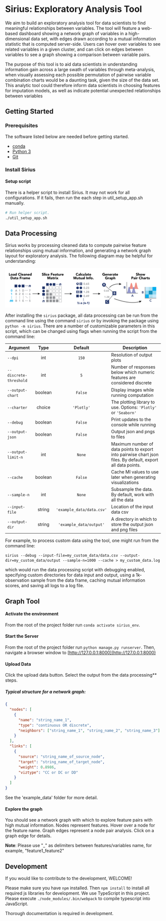 # Sirius: Exploratory Analysis Tool
We aim to build an exploratory analysis tool for data scientists to find meaningful relationships between variables. The
tool will feature a web-based dashboard showing a network graph of variables in a high-dimensional data set, with edges 
drawn according to a mutual information statistic that is computed server-side. Users can hover over variables to see 
related variables in a given cluster, and can click on edges between variables to see a graph showing a comparison between 
variable pairs.

The purpose of this tool is to aid data scientists in understanding information gain across a large swath of variables 
through meta-analysis, when visually assessing each possible permutation of pairwise variable combination charts would 
be a daunting task, given the size of the data set. This analytic tool could therefore inform data scientists in choosing 
features for imputation models, as well as indicate potential unexpected relationships between variables

## Getting Started

### Prerequisites
The software listed below are needed before getting started. 
* [conda](https://docs.conda.io/en/latest/)
* [Python 3](https://www.python.org/)
* [Git](https://git-scm.com/)

### Install Sirius

#### Setup script
There is a helper script to install Sirius. It may not work for all configurations. If it fails, then run the each 
step in util_setup_app.sh manually.
```bash
# Run helper script.
./util_setup_app.sh
```

## Data Processing

Sirius works by processing cleaned data to compute pairwise feature relationships using mutual information, and generating a network graph layout for exploratory analysis. The following diagram may be helpful for understanding:

![Sirius Data Processing Flowchart](https://raw.githubusercontent.com/compstorylab/sirius/develop/static/documentation/flowchart.png)

After installing the `sirius` package, all data processing can be run from the command line using the command `sirius` or by invoking the package using `python -m sirius`.  There are a number of customizable parameters in this script, which can be changed using flags when running the script from the command line:

Argument | Type | Default | Description
------------ | :-------------: | :-------------: | ------------
`--dpi` | int | `150` | Resolution of output plots
`--discrete-threshold` | int | `5` | Number of responses below which numeric features are considered discrete
`--output-chart` | boolean | `False` | Display images while running computation
`--charter` | choice | `'Plotly'` | The plotting library to use. Options: `'Plotly'` or `'Seaborn'`
`--debug` | boolean | `False` | Print updates to the console while running
`--output-json` | boolean | `False` | Output json and pngs to files
`--output-limit-n` | int | `None` | Maximum number of data points to export into pairwise chart json files. By default, export all data points.
`--cache` | boolean | `False` | Cache MI values to use later when generating visualizations
`--sample-n` | int | `None` | Subsample the data. By default, work with all the data
`--input-file` | string | `'example_data/data.csv'` | Location of the input data csv
`--output-dir` | string | `'example_data/output'` | A directory in which to store the output json and png files

For example, to process custom data using the tool, one might run from the command line:

    sirius --debug --input-file=my_custom_data/data.csv --output-dir=my_custom_data/output --sample-n=1000 --cache > my_custom_data.log

which would run the data processing script with debugging enabled, specifying custom directories for data input and output, using a 1k-observation sample from the data frame, caching mutual information scores, and saving all logs to a log file.


## Graph Tool

#### Activate the environment
From the root of the project folder run ```conda activate sirius_env```.

#### Start the Server
From the root of the project folder run ```python manage.py runserver```.
Then, navigate a browser window to [http://127.0.0.1:8000](http://127.0.0.1:8000)

#### Upload Data
Click the upload data button. Select the output from the data processing** steps.
##### Typical structure for a network graph:
```json
{
  "nodes": [
    {
      "name": "string_name_1",
      "type": "continuous OR discrete",
      "neighbors": ["string_name_1", "string_name_2", "string_name_3"]
    }
  ],
  "links": [
    {
      "source": "string_name_of_source_node",
      "target": "string_name_of_target_node",
      "weight": 0.8986,
      "viztype": "CC or DC or DD"
    }
  ]
}
```
See the 'example_data' folder for more detail.

#### Explore the graph
You should see a network graph with which to explore feature pairs with high mutual information. 
Nodes represent features. Hover over a node for the feature name. Graph edges represent a node pair analysis. 
Click on a graph edge for details. 

<b>Note</b>: Please use "_" as delimiters between features/variables name, for example, "feature1_feature2"



## Development
If you would like to contribute to the development, WELCOME!

Please make sure you have `npm` installed.
Then `npm install` to install all required js libraries for development.
We use TypeScript in this project. Please execute `./node_modules/.bin/webpack` to compile typescript into JavaScript.

Thorough documentation is required in development.



